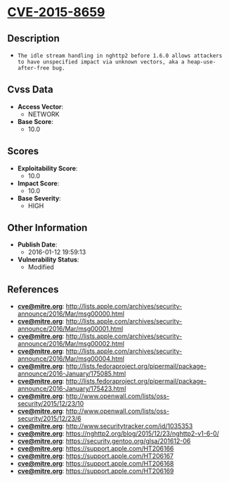 
# [CVE-2015-8659](http://lists.apple.com/archives/security-announce/2016/Mar/msg00000.html)

## Description

- `The idle stream handling in nghttp2 before 1.6.0 allows attackers to have unspecified impact via unknown vectors, aka a heap-use-after-free bug.`

## Cvss Data

- **Access Vector**:
  - NETWORK
- **Base Score**:
  - 10.0

## Scores

- **Exploitability Score**:
  - 10.0
- **Impact Score**:
  - 10.0
- **Base Severity**:
  - HIGH

## Other Information

- **Publish Date**:
  - 2016-01-12 19:59:13
- **Vulnerability Status**:
  - Modified

## References

- **cve@mitre.org**: http://lists.apple.com/archives/security-announce/2016/Mar/msg00000.html
- **cve@mitre.org**: http://lists.apple.com/archives/security-announce/2016/Mar/msg00001.html
- **cve@mitre.org**: http://lists.apple.com/archives/security-announce/2016/Mar/msg00002.html
- **cve@mitre.org**: http://lists.apple.com/archives/security-announce/2016/Mar/msg00004.html
- **cve@mitre.org**: http://lists.fedoraproject.org/pipermail/package-announce/2016-January/175085.html
- **cve@mitre.org**: http://lists.fedoraproject.org/pipermail/package-announce/2016-January/175423.html
- **cve@mitre.org**: http://www.openwall.com/lists/oss-security/2015/12/23/10
- **cve@mitre.org**: http://www.openwall.com/lists/oss-security/2015/12/23/6
- **cve@mitre.org**: http://www.securitytracker.com/id/1035353
- **cve@mitre.org**: https://nghttp2.org/blog/2015/12/23/nghttp2-v1-6-0/
- **cve@mitre.org**: https://security.gentoo.org/glsa/201612-06
- **cve@mitre.org**: https://support.apple.com/HT206166
- **cve@mitre.org**: https://support.apple.com/HT206167
- **cve@mitre.org**: https://support.apple.com/HT206168
- **cve@mitre.org**: https://support.apple.com/HT206169
